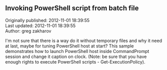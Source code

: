 ## Invoking PowerShell script from batch file  
Originally published: 2012-11-01 18:39:55  
Last updated: 2012-11-01 18:39:55  
Author: greg zakharov  
  
I'm not sure that there is a way do it without temporary files and why it need at last, maybe for tuning PowerShell host at start? This sample demonstrates how to launch PowerShell host inside CommandPrompt session and change it caption on clock. (Note: be sure that you have enough rights to execute PowerShell scripts - Get-ExecutionPolicy).